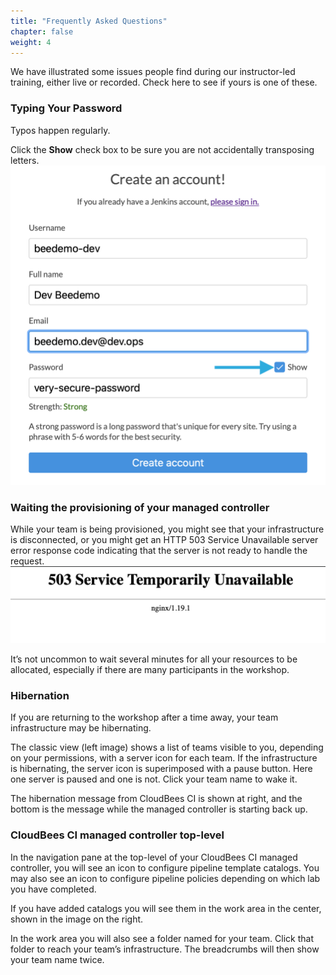 ```yaml
---
title: "Frequently Asked Questions"
chapter: false
weight: 4
---
```


We have  illustrated some issues people find during our instructor-led training, either live or recorded. Check here to see if yours is one of these.

### Typing Your Password

Typos happen regularly. 

Click the **Show** check box to be sure you are not accidentally transposing letters.
![Show password](show-password.png?width=40pc)

### Waiting the provisioning of your managed controller

While your team is being provisioned, you might see that your infrastructure is disconnected, or you might get an HTTP 503 Service Unavailable server error response code indicating that the server is not ready to handle the request. ![503 Error](503-error.png?width=50pc)

It’s not uncommon to wait several minutes for all your resources to be allocated, especially if there are many participants in the workshop.

### Hibernation

If you are returning to the workshop after a time away, your team infrastructure may be hibernating. 

The classic view (left image) shows a list of teams visible to you, depending on your permissions, with a server icon for each team. If the infrastructure is hibernating, the server icon is superimposed with a pause button. Here one server is paused and one is not. Click your team name to wake it. 

The hibernation message from CloudBees CI is shown at right, and the bottom is the message while the managed controller is starting back up.

### CloudBees CI managed controller top-level

In the navigation pane at the top-level of your CloudBees CI managed controller, you will see an icon to configure pipeline template catalogs. You may also see an icon to configure pipeline policies depending on which lab you have completed.

If you have added catalogs you will see them in the work area in the center, shown in the image on the right.

In the  work area you will also see a folder named for your team. Click that folder to reach your team’s infrastructure. The breadcrumbs will then show your team name twice.


